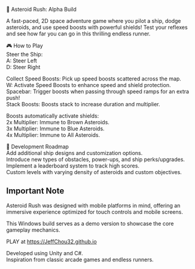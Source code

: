🚀 Asteroid Rush: Alpha Build

A fast-paced, 2D space adventure game where you pilot a ship, dodge asteroids, and use speed boosts with powerful shields! Test your reflexes and see how far you can go in this thrilling endless runner.

🎮 How to Play<br>
Steer the Ship:<br>
A: Steer Left<br>
D: Steer Right

Collect Speed Boosts: Pick up speed boosts scattered across the map.<br>
W: Activate Speed Boosts to enhance speed and shield protection.<br>
Spacebar: Trigger boosts when passing through speed ramps for an extra push!<br>
Stack Boosts: Boosts stack to increase duration and multiplier.

Boosts automatically activate shields:<br>
2x Multiplier: Immune to Brown Asteroids.<br>
3x Multiplier: Immune to Blue Asteroids.<br>
4x Multiplier: Immune to All Asteroids.

🌌 Development Roadmap<br>
 Add additional ship designs and customization options.<br>
 Introduce new types of obstacles, power-ups, and ship perks/upgrades.<br>
 Implement a leaderboard system to track high scores.<br>
 Custom levels with varying density of asteroids and custom objectives.

## Important Note

Asteroid Rush was designed with mobile platforms in mind, offering an immersive experience optimized for touch controls and mobile screens. 

This Windows build serves as a demo version to showcase the core gameplay mechanics.

PLAY at https://JeffChou32.github.io

Developed using Unity and C#.<br>
Inspiration from classic arcade games and endless runners.
